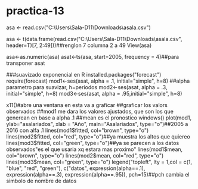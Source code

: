 # practica-13
asa <- read.csv("C:\\Users\\Sala-D11\\Downloads\\asala.csv")


asa <- t(data.frame(read.csv("C:\\Users\\Sala-D11\\Downloads\\asala.csv", header=T)[7, 2:49]))##renglon 7 columna 2 a 49
View(asa)

asa<-as.numeric(asa)
asat<-ts(asa, start=2005, frequency = 4)##para transponer
asat

###suavizado exponencial en R
installed.packages("forecast")
require(forecast)
mod1<-ses(asat, alpha = .1, initial="simple", h=8) ##alpha parametro para suavizar, h=periodos
mod2<-ses(asat, alpha = .3, initial="simple", h=8)
mod3<-ses(asat, alpha = .95,initial="simple", h=8)

x11()#abre una ventana en esta va a graficar
##graficar los valors observados
##mod1 me dara los valores ajustados, que son los que generean en base a alpha .1
##mean es el pronostico
windows()
plot(mod1, ylab="asalariados", xlab = "Año", main="Asalariados", type="o")##2005 a 2016 con alfa .1
lines(mod1$fitted, col="brown", type="o")
lines(mod2$fitted, col="red", type="o")##ya muestra los altos que quiereo
lines(mod3$fitted, col="green", type="o")##ya se parecen a los datos observados"es el que usaria xq estara mas proximo"
lines(mod1$mean, col="brown", type="o")
lines(mod2$mean, col="red", type="o")
lines(mod3$mean, col="green", type="o")
legend("topleft",  lty = 1,col = c(1, "blue", "red", "green"), 
       c("datos", expression(alpha==.1), expression(alpha==.3),
         expression(alpha==.95)), pch=15)##pch cambia el simbolo de nombre de datos
